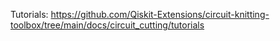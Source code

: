 Tutorials: https://github.com/Qiskit-Extensions/circuit-knitting-toolbox/tree/main/docs/circuit_cutting/tutorials
